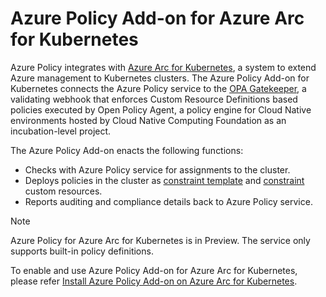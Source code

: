 # Azure Policy Add-on for Azure Arc for Kubernetes

Azure Policy integrates with [Azure Arc for Kubernetes](https://azure.microsoft.com/services/azure-arc/), a system to extend Azure management to Kubernetes clusters. The Azure Policy Add-on for Kubernetes connects the Azure Policy service to the [OPA Gatekeeper](https://github.com/open-policy-agent/gatekeeper), a validating webhook that enforces Custom Resource Definitions based policies executed by Open Policy Agent, a policy engine for Cloud Native environments hosted by Cloud Native Computing Foundation as an incubation-level project.

The Azure Policy Add-on enacts the following functions:
- Checks with Azure Policy service for assignments to the cluster.
- Deploys policies in the cluster as [constraint template](https://github.com/open-policy-agent/gatekeeper#constraint-templates) and [constraint](https://github.com/open-policy-agent/gatekeeper#constraints) custom resources.
- Reports auditing and compliance details back to Azure Policy service.

> [!NOTE]
> Azure Policy for Azure Arc for Kubernetes is in Preview. The service only supports built-in policy
> definitions.

To enable and use Azure Policy Add-on for Azure Arc for Kubernetes, please refer [Install Azure Policy Add-on on Azure Arc for Kubernetes](https://github.com/Azure/azure-arc-kubernetes-preview).